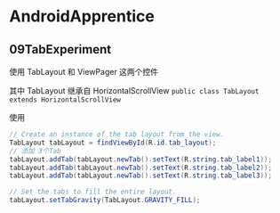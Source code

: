 # AndroidApprentice

## 09TabExperiment

使用 TabLayout 和 ViewPager 这两个控件

其中 TabLayout 继承自 HorizontalScrollView  `public class TabLayout extends HorizontalScrollView`

使用 

```java
// Create an instance of the tab layout from the view.
TabLayout tabLayout = findViewById(R.id.tab_layout);
// 添加 3个Tab
tabLayout.addTab(tabLayout.newTab().setText(R.string.tab_label1));
tabLayout.addTab(tabLayout.newTab().setText(R.string.tab_label2));
tabLayout.addTab(tabLayout.newTab().setText(R.string.tab_label3));

// Set the tabs to fill the entire layout.
tabLayout.setTabGravity(TabLayout.GRAVITY_FILL);
```
